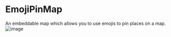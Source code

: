 # EmojiPinMap
An embeddable map which allows you to use emojis to pin places on a map.
![image](https://github.com/user-attachments/assets/2b2ee80a-7f5d-4218-a84c-4810478c25a4)
